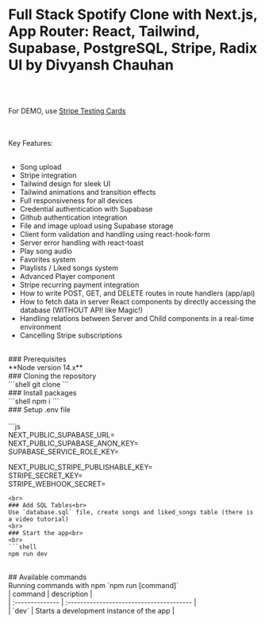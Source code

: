 # Full Stack Spotify Clone with Next.js, App Router: React, Tailwind, Supabase, PostgreSQL, Stripe, Radix UI by Divyansh Chauhan
<br><br>

For DEMO, use [Stripe Testing Cards](https://stripe.com/docs/testing)

<br><br>
Key Features:
<br><br>

- Song upload<br>
- Stripe integration<br>
- Tailwind design for sleek UI<br>
- Tailwind animations and transition effects<br>
- Full responsiveness for all devices<br>
- Credential authentication with Supabase<br>
- Github authentication integration<br>
- File and image upload using Supabase storage<br>
- Client form validation and handling using react-hook-form<br>
- Server error handling with react-toast<br>
- Play song audio<br>
- Favorites system<br>
- Playlists / Liked songs system<br>
- Advanced Player component<br>
- Stripe recurring payment integration<br>
- How to write POST, GET, and DELETE routes in route handlers (app/api)<br>
- How to fetch data in server React components by directly accessing the database (WITHOUT API! like Magic!)<br>
- Handling relations between Server and Child components in a real-time environment<br>
- Cancelling Stripe subscriptions<br>
<br>
### Prerequisites
<br>
**Node version 14.x**
<br>
### Cloning the repository
<br>
```shell
git clone 
```
<br>
### Install packages
<br>
```shell
npm i
```
<br>
### Setup .env file
<br>
<br>
```js<br>
NEXT_PUBLIC_SUPABASE_URL=<br>
NEXT_PUBLIC_SUPABASE_ANON_KEY=<br>
SUPABASE_SERVICE_ROLE_KEY=<br>

NEXT_PUBLIC_STRIPE_PUBLISHABLE_KEY=<br>
STRIPE_SECRET_KEY=<br>
STRIPE_WEBHOOK_SECRET=<br>
```<br>
<br>
### Add SQL Tables<br>
Use `database.sql` file, create songs and liked_songs table (there is a video tutorial)
<br>
### Start the app<br>
<br>
```shell
npm run dev
```
<br>
## Available commands
<br>
Running commands with npm `npm run [command]`
<br>
| command         | description                              |<br>
| :-------------- | :--------------------------------------- |<br>
| `dev`           | Starts a development instance of the app |<br>

 
 

